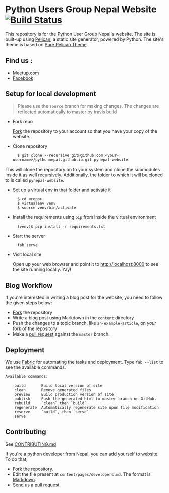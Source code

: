 # Python Users Group Nepal Website [![Build Status](https://travis-ci.org/PythonNepal/pythonnepal.github.io.svg?branch=source)](https://travis-ci.org/PythonNepal/pythonnepal.github.io)

This repository is for the Python User Group Nepal's website. The site is built-up using [Pelican](http://github.com/getpelican/pelican), a static site generator, powered by Python. The site's theme is based on [Pure Pelican Theme](https://github.com/PurePelicanTheme/pure-single).

## Find us :

* [Meetup.com](https://www.meetup.com/PythonNepal/)
* [Facebook](https://www.facebook.com/groups/pythonnepal/)

## Setup for local development

> Please use the `source` branch for making changes. The changes are reflected automatically to master by travis build

* Fork repo

  [Fork](https://github.com/PythonNepal/pythonnepal.github.io/fork) the repository to your account so that you have your copy of the website.

* Clone repository

        $ git clone --recursive git@github.com:<your-username>/pythonnepal.github.io.git pynepal-website

This will clone the repository on to your system and clone the submodules inside it as well recursively. Additionally, the folder to which it will be cloned to is called `pynepal-website`.

* Set up a virtual env in that folder and activate it

        $ cd <repo>
        $ virtualenv venv
        $ source venv/bin/activate

* Install the requirements using `pip` from inside the virtual environment

        (venv)$ pip install -r requirements.txt

* Start the server

        fab serve

* Visit local site

  Open up your web browser and point it to [http://localhost:8000](http://localhost:8000) to see the site running locally. Yay!

## Blog Workflow

If you're interested in writing a blog post for the website, you need to follow the given steps below:

- [Fork](https://github.com/PythonNepal/pythonnepal.github.io/fork) the repository
- Write a blog post using Markdown in the `content` directory
- Push the changes to a topic branch, like `an-example-article`, on *your* fork of the repository
- Make a [pull request](https://help.github.com/articles/using-pull-requests/) against the `master` branch.

## Deployment
We use [Fabric](http://www.fabfile.org/) for automating the tasks and deployment. Type `fab --list` to see the available commands.

```
Available commands:

    build       Build local version of site
    clean       Remove generated files
    preview     Build production version of site
    publish     Push the generated html to master branch on GitHub.     
    rebuild     `clean` then `build`
    regenerate  Automatically regenerate site upon file modification
    reserve     `build`, then `serve`
    serve
```


## Contributing

See [CONTRIBUTING.md](CONTRIBUTING.md)

If you're a python developer from Nepal, you can add yourself to [website](http://pythonnepal.org/pages/developers.html). To do that, 
- Fork the repository.
- Edit the file present at `content/pages/developers.md`. The format is [Markdown](https://guides.github.com/features/mastering-markdown/).
- Send us a pull request.
